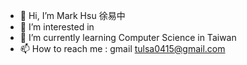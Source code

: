 - 👋 Hi, I’m Mark Hsu 徐易中
- 👀 I’m interested in 
- 🌱 I’m currently learning Computer Science in Taiwan
- 📫 How to reach me : gmail tulsa0415@gmail.com 

<!---
markhsumark/markhsumark is a ✨ special ✨ repository because its `README.md` (this file) appears on your GitHub profile.
You can click the Preview link to take a look at your changes.
--->

